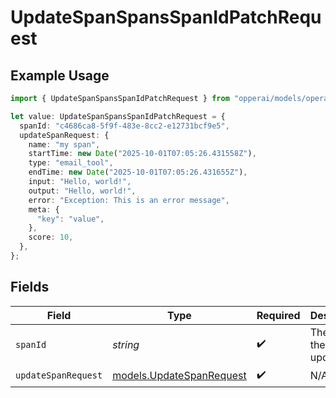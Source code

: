 # UpdateSpanSpansSpanIdPatchRequest

## Example Usage

```typescript
import { UpdateSpanSpansSpanIdPatchRequest } from "opperai/models/operations";

let value: UpdateSpanSpansSpanIdPatchRequest = {
  spanId: "c4686ca8-5f9f-483e-8cc2-e12731bcf9e5",
  updateSpanRequest: {
    name: "my span",
    startTime: new Date("2025-10-01T07:05:26.431558Z"),
    type: "email_tool",
    endTime: new Date("2025-10-01T07:05:26.431655Z"),
    input: "Hello, world!",
    output: "Hello, world!",
    error: "Exception: This is an error message",
    meta: {
      "key": "value",
    },
    score: 10,
  },
};
```

## Fields

| Field                                                         | Type                                                          | Required                                                      | Description                                                   |
| ------------------------------------------------------------- | ------------------------------------------------------------- | ------------------------------------------------------------- | ------------------------------------------------------------- |
| `spanId`                                                      | *string*                                                      | :heavy_check_mark:                                            | The ID of the span to update                                  |
| `updateSpanRequest`                                           | [models.UpdateSpanRequest](../../models/updatespanrequest.md) | :heavy_check_mark:                                            | N/A                                                           |
